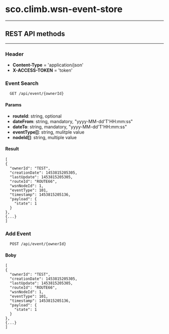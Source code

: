 # sco.climb.wsn-event-store
----------
## REST API methods
----------
### Header
  - **Content-Type** = 'application/json'
  - **X-ACCESS-TOKEN** = 'token'

### Event Search 
```
  GET /api/event/{ownerId}
```

#### Params
  - **routeId**: string, optional
  - **dateFrom**: string, mandatory, "yyyy-MM-dd'T'HH:mm:ss"
  - **dateTo**: string, mandatory, "yyyy-MM-dd'T'HH:mm:ss"
  - **eventType[]**: string, mulitple value 
  - **nodeId[]**: string, multiple value

#### Result
    [
    {
      "ownerId": "TEST",
      "creationDate": 1453815205305,
      "lastUpdate": 1453815205305,
      "routeId": "ROUTE66",
      "wsnNodeId": 1,
      "eventType": 101,
      "timestamp": 1453815205136,
      "payload": {
        "state": 1
      }
    },
    {...}
    ]

### Add Event 
```
  POST /api/event/{ownerId}
```

#### Boby
    [
    {
      "ownerId": "TEST",
      "creationDate": 1453815205305,
      "lastUpdate": 1453815205305,
      "routeId": "ROUTE66",
      "wsnNodeId": 1,
      "eventType": 101,
      "timestamp": 1453815205136,
      "payload": {
        "state": 1
      }
    },
    {...}
    ]
